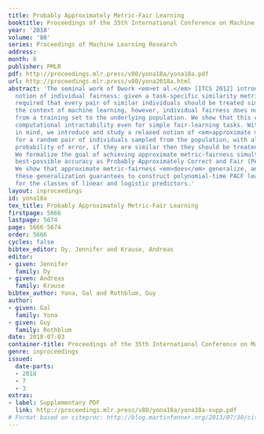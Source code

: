 ```yaml
---
title: Probably Approximately Metric-Fair Learning
booktitle: Proceedings of the 35th International Conference on Machine Learning
year: '2018'
volume: '80'
series: Proceedings of Machine Learning Research
address: 
month: 0
publisher: PMLR
pdf: http://proceedings.mlr.press/v80/yona18a/yona18a.pdf
url: http://proceedings.mlr.press/v80/yona2018a.html
abstract: 'The seminal work of Dwork <em>et al.</em> [ITCS 2012] introduced a metric-based
  notion of individual fairness: given a task-specific similarity metric, their notion
  required that every pair of similar individuals should be treated similarly. In
  the context of machine learning, however, individual fairness does not generalize
  from a training set to the underlying population. We show that this can lead to
  computational intractability even for simple fair-learning tasks. With this motivation
  in mind, we introduce and study a relaxed notion of <em>approximate metric-fairness</em>:
  for a random pair of individuals sampled from the population, with all but a small
  probability of error, if they are similar then they should be treated similarly.
  We formalize the goal of achieving approximate metric-fairness simultaneously with
  best-possible accuracy as Probably Approximately Correct and Fair (PACF) Learning.
  We show that approximate metric-fairness <em>does</em> generalize, and leverage
  these generalization guarantees to construct polynomial-time PACF learning algorithms
  for the classes of linear and logistic predictors.'
layout: inproceedings
id: yona18a
tex_title: Probably Approximately Metric-Fair Learning
firstpage: 5666
lastpage: 5674
page: 5666-5674
order: 5666
cycles: false
bibtex_editor: Dy, Jennifer and Krause, Andreas
editor:
- given: Jennifer
  family: Dy
- given: Andreas
  family: Krause
bibtex_author: Yona, Gal and Rothblum, Guy
author:
- given: Gal
  family: Yona
- given: Guy
  family: Rothblum
date: 2018-07-03
container-title: Proceedings of the 35th International Conference on Machine Learning
genre: inproceedings
issued:
  date-parts:
  - 2018
  - 7
  - 3
extras:
- label: Supplementary PDF
  link: http://proceedings.mlr.press/v80/yona18a/yona18a-supp.pdf
# Format based on citeproc: http://blog.martinfenner.org/2013/07/30/citeproc-yaml-for-bibliographies/
---
```


